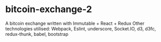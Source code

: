 # bitcoin-exchange-2
A bitcoin exchange written with Immutable + React + Redux
Other technologies utilised: Webpack, Eslint, underscore, Socket.IO, d3, d3fc, redux-thunk, babel, bootstrap
